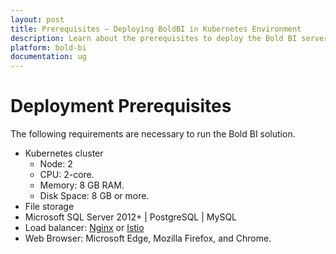 ```yaml
---
layout: post
title: Prerequisites – Deploying BoldBI in Kubernetes Environment
description: Learn about the prerequisites to deploy the Bold BI server application in the Kubernetes environment.
platform: bold-bi
documentation: ug
---
```


# Deployment Prerequisites

The following requirements are necessary to run the Bold BI solution.

* Kubernetes cluster
  * Node: 2
  * CPU: 2-core.
  * Memory: 8 GB RAM.
  * Disk Space: 8 GB or more.
* File storage
* Microsoft SQL Server 2012+ | PostgreSQL | MySQL
* Load balancer: [Nginx](https://docs.nginx.com/nginx-ingress-controller/installation/installation-with-manifests/) or [Istio](https://istio.io/latest/docs/setup/getting-started/)
* Web Browser: Microsoft Edge, Mozilla Firefox, and Chrome.